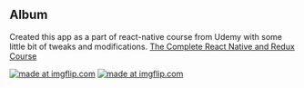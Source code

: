 ## Album

Created this app as a part of react-native course from Udemy with some little bit of tweaks and modifications. [The Complete React Native and Redux Course](https://www.udemy.com/the-complete-react-native-and-redux-course/)


<a href="https://imgflip.com/gif/1y3fh6"><img src="https://i.imgflip.com/1y3fh6.gif" title="made at imgflip.com"/></a> <a href="https://imgflip.com/gif/1y3fpq"><img src="https://i.imgflip.com/1y3fpq.gif" title="made at imgflip.com"/></a>




